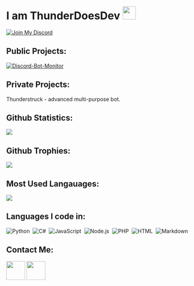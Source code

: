 <h1>I am ThunderDoesDev <img src="https://cdn.discordapp.com/emojis/843799591187251230.gif" height="35px"></h1>

[![Join My Discord](https://img.shields.io/badge/-Discord-05122A?style=flat&logo=discord)](https://discord.gg/sEgv6gvHMs)

<h2>Public Projects:</h2>

[![Discord-Bot-Monitor](https://github-readme-stats.vercel.app/api/pin/?username=ThunderDoesDev&repo=Discord-Bot-Monitor&theme=dark)](https://github.com/ThunderDoesDev/Discord-Bot-Monitor)

<h2>Private Projects:</h2>

Thunderstruck - advanced multi-purpose bot.
<h2>Github Statistics:</h2>
<img src="https://github-readme-stats.vercel.app/api?username=ThunderDoesDev&show_icons=true&theme=radical&count_private=true&include_all_commits=true">

<h2>Github Trophies:</h2>
<img src="https://github-profile-trophy.vercel.app/?username=ThunderDoesDev&rank=SS,S,AAA,AA,A,B,C&row=1&id=">

<h2>Most Used Langauages:</h2>
<img src="https://github-readme-stats.vercel.app/api/top-langs/?username=ThunderDoesDev&theme=radical&layout=compact">

<h2>Languages I code in:</h2>

![Python](https://img.shields.io/badge/-Python-05122A?style=flat&logo=python)&nbsp;
![C#](https://img.shields.io/badge/-CSharp-05122A?style=flat&logo=c#)&nbsp;
![JavaScript](https://img.shields.io/badge/-JavaScript-05122A?style=flat&logo=javascript)&nbsp;
![Node.js](https://img.shields.io/badge/-Node.js-05122A?style=flat&logo=node.js)&nbsp;
![PHP](https://img.shields.io/badge/-PHP-05122A?style=flat&logo=php)&nbsp;
![HTML](https://img.shields.io/badge/-HTML-05122A?style=flat&logo=HTML5)&nbsp;
![Markdown](https://img.shields.io/badge/-Markdown-05122A?style=flat&logo=markdown)&nbsp;

<h2>Contact Me:</h2>

<a href="https://discord.gg/thunderstruck"><img src="https://www.freepnglogos.com/uploads/discord-logo-png/discord-logo-logodownload-download-logotipos-1.png" height="50px"></a> <a href="https://twitter.com/Thunderstruck_5"><img src="https://1000logos.net/wp-content/uploads/2017/06/Twitter-Logo.png" height="50px"></a>
